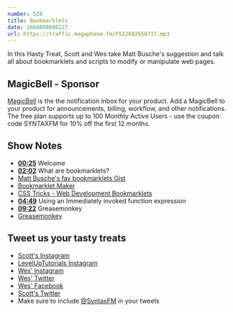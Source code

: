 ```yaml
---
number: 524
title: Bookmarklets
date: 1666008000227
url: https://traffic.megaphone.fm/FSI2602658717.mp3
---
```


In this Hasty Treat, Scott and Wes take Matt Busche's suggestion and talk all about bookmarklets and scripts to modify or manipulate web pages.

## MagicBell - Sponsor

[MagicBell](https://www.magicbell.com) is the the notification inbox for your product. Add a MagicBell to your product for announcements, billing, workflow, and other notifications. The free plan supports up to 100 Monthly Active Users - use the coupon code SYNTAXFM for 10% off the first 12 months.

## Show Notes

* **[00:25](#t=00:25)** Welcome
* **[02:02](#t=02:02)** What are bookmarklets?
* [Matt Busche's fav bookmarklets Gist](https://gist.github.com/mrbusche/d197281d654b371a1fadfd9f4888358a)
* [Bookmarklet Maker](https://caiorss.github.io/bookmarklet-maker/)
* [CSS Tricks - Web Development Bookmarklets](https://css-tricks.com/web-development-bookmarklets/)
* **[04:49](#t=04:49)** Using an Immediately invoked function expression
* **[09:22](#t=09:22)** Greasemonkey
* [Greasemonkey](https://www.greasespot.net)

## Tweet us your tasty treats

* [Scott's Instagram](https://www.instagram.com/stolinski/)
* [LevelUpTutorials Instagram](https://www.instagram.com/LevelUpTutorials/)
* [Wes' Instagram](https://www.instagram.com/wesbos/)
* [Wes' Twitter](https://twitter.com/wesbos)
* [Wes' Facebook](https://www.facebook.com/wesbos.developer)
* [Scott's Twitter](https://twitter.com/stolinski)
* Make sure to include [@SyntaxFM](https://twitter.com/SyntaxFM) in your tweets
